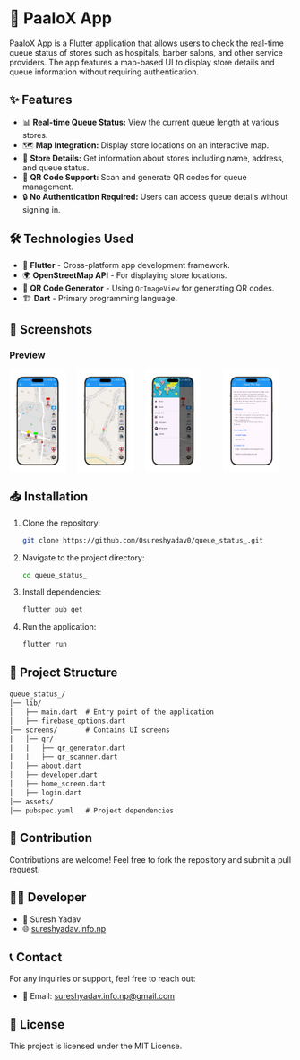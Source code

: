 # 🚀 PaaloX App

PaaloX App is a Flutter application that allows users to check the real-time queue status of stores such as hospitals, barber salons, and other service providers. The app features a map-based UI to display store details and queue information without requiring authentication.

## ✨ Features

- 📊 **Real-time Queue Status:** View the current queue length at various stores.
- 🗺️ **Map Integration:** Display store locations on an interactive map.
- 🏪 **Store Details:** Get information about stores including name, address, and queue status.
- 🔳 **QR Code Support:** Scan and generate QR codes for queue management.
- 🔒 **No Authentication Required:** Users can access queue details without signing in.

## 🛠️ Technologies Used

- 🎯 **Flutter** - Cross-platform app development framework.
- 🌍 **OpenStreetMap API** - For displaying store locations.
- 📌 **QR Code Generator** - Using `QrImageView` for generating QR codes.
- 🏗️ **Dart** - Primary programming language.

## 📱 Screenshots

### Preview

<center>
<div style="display:flex;gap:20px;">
<img src="https://github.com/0sureshyadav0/asstets/blob/main/image1.png?raw=true" height = "20%" width="20%">
<img src="https://github.com/0sureshyadav0/asstets/blob/main/image2.png?raw=true" height = "20%" width="20%">
<img src="https://github.com/0sureshyadav0/asstets/blob/main/image3.png?raw=true" height = "20%" width="20%"><br>
<img src="https://github.com/0sureshyadav0/asstets/blob/main/image4.png?raw=true" height = "20%" width="20%">

   
</div>

</center>

## 📥 Installation

1. Clone the repository:
   ```sh
   git clone https://github.com/0sureshyadav0/queue_status_.git
   ```
2. Navigate to the project directory:
   ```sh
   cd queue_status_
   ```
3. Install dependencies:
   ```sh
   flutter pub get
   ```
4. Run the application:
   ```sh
   flutter run
   ```

## 📂 Project Structure

```
queue_status_/
│── lib/
│   ├── main.dart  # Entry point of the application
│   ├── firebase_options.dart
│── screens/       # Contains UI screens
|   │── qr/
|   |   ├── qr_generator.dart
|   |   ├── qr_scanner.dart
│   ├── about.dart
│   ├── developer.dart
│   ├── home_screen.dart
│   ├── login.dart
│── assets/
│── pubspec.yaml   # Project dependencies
```

## 🤝 Contribution

Contributions are welcome! Feel free to fork the repository and submit a pull request.

## 👨‍💻 Developer

- 🧑 Suresh Yadav
- 🌐 [sureshyadav.info.np](sureshyadav.info.np)

## 📞 Contact

For any inquiries or support, feel free to reach out:

- 📧 Email: [sureshyadav.info.np@gmail.com](mailto:sureshyadav.info.np@gmail.com)

## 📜 License

This project is licensed under the MIT License.
